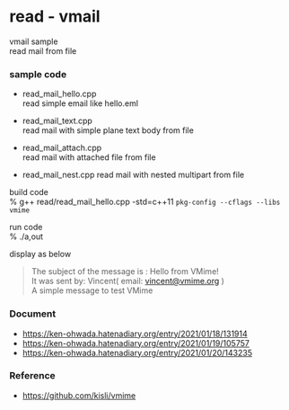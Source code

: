 read - vmail
===============

vmail sample <br/>
read mail from file <br/>

### sample code
- read_mail_hello.cpp <br/>
read simple email like hello.eml <br/>

- read_mail_text.cpp <br/>
read mail with simple plane text body from file

- read_mail_attach.cpp <br/>
read mail with attached file from file

- read_mail_nest.cpp
read mail with nested multipart from file

build code <br/>
% g++ read/read_mail_hello.cpp -std=c++11 `pkg-config --cflags --libs vmime`  <br/>  

run code <br/>
% ./a,out

display as below <br/>
> The subject of the message is : Hello from VMime! <br/>
 > It was sent by: Vincent( email: vincent@vmime.org ) <br/>
> A simple message to test VMime <br/>


### Document
- https://ken-ohwada.hatenadiary.org/entry/2021/01/18/131914
- https://ken-ohwada.hatenadiary.org/entry/2021/01/19/105757
- https://ken-ohwada.hatenadiary.org/entry/2021/01/20/143235

### Reference 
- https://github.com/kisli/vmime

